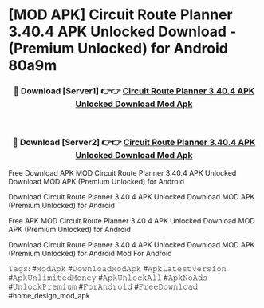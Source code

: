 # [MOD APK] Circuit Route Planner 3.40.4 APK Unlocked Download - (Premium Unlocked) for Android 80a9m



<div align="center">
<h3>🔴 Download [Server1] 👉👉 <a href="https://momento.my/?title=Circuit_Route_Planner_3.40.4_APK_Unlocked_Download">Circuit Route Planner 3.40.4 APK Unlocked Download Mod Apk</a></h3><br>

<h3>🔴 Download [Server2] 👉👉 <a href="https://momento.my/?title=Circuit_Route_Planner_3.40.4_APK_Unlocked_Download">Circuit Route Planner 3.40.4 APK Unlocked Download Mod Apk</a></h3>
</div>



Free Download APK MOD Circuit Route Planner 3.40.4 APK Unlocked Download MOD APK (Premium Unlocked) for Android

Download Circuit Route Planner 3.40.4 APK Unlocked Download MOD APK (Premium Unlocked) for Android

Free APK MOD Circuit Route Planner 3.40.4 APK Unlocked Download MOD APK (Premium Unlocked) for Android

Download Circuit Route Planner 3.40.4 APK Unlocked Download MOD APK (Premium Unlocked) for Android Mod For Android

𝚃𝚊𝚐𝚜: #𝙼𝚘𝚍𝙰𝚙𝚔 #𝙳𝚘𝚠𝚗𝚕𝚘𝚊𝚍𝙼𝚘𝚍𝙰𝚙𝚔 #𝙰𝚙𝚔𝙻𝚊𝚝𝚎𝚜𝚝𝚅𝚎𝚛𝚜𝚒𝚘𝚗 #𝙰𝚙𝚔𝚄𝚗𝚕𝚒𝚖𝚒𝚝𝚎𝚍𝙼𝚘𝚗𝚎𝚢 #𝙰𝚙𝚔𝚄𝚗𝚕𝚘𝚌𝚔𝙰𝚕𝚕 #𝙰𝚙𝚔𝙽𝚘𝙰𝚍𝚜 #𝚄𝚗𝚕𝚘𝚌𝚔𝙿𝚛𝚎𝚖𝚒𝚞𝚖 #𝙵𝚘𝚛𝙰𝚗𝚍𝚛𝚘𝚒𝚍 #𝙵𝚛𝚎𝚎𝙳𝚘𝚠𝚗𝚕𝚘𝚊𝚍 #home_design_mod_apk
